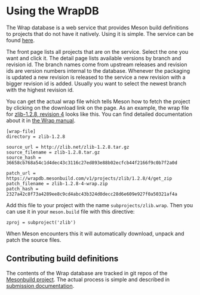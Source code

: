 # Using the WrapDB

The Wrap database is a web service that provides Meson build definitions to projects that do not have it natively. Using it is simple. The service can be found [here](https://wrapdb.mesonbuild.com).

The front page lists all projects that are on the service. Select the one you want and click it. The detail page lists available versions by branch and revision id. The branch names come from upstream releases and revision ids are version numbers internal to the database. Whenever the packaging is updated a new revision is released to the service a new revision with a bigger revision id is added. Usually you want to select the newest branch with the highest revision id.

You can get the actual wrap file which tells Meson how to fetch the project by clicking on the download link on the page. As an example, the wrap file for [zlib-1.2.8, revision 4](https://wrapdb.mesonbuild.com/v1/projects/zlib/1.2.8/4/get_wrap) looks like this. You can find detailed documentation about it in [the Wrap manual](Wrap-dependency-system-manual.md).

    [wrap-file]
    directory = zlib-1.2.8

    source_url = http://zlib.net/zlib-1.2.8.tar.gz
    source_filename = zlib-1.2.8.tar.gz
    source_hash = 36658cb768a54c1d4dec43c3116c27ed893e88b02ecfcb44f2166f9c0b7f2a0d

    patch_url = https://wrapdb.mesonbuild.com/v1/projects/zlib/1.2.8/4/get_zip
    patch_filename = zlib-1.2.8-4-wrap.zip
    patch_hash = 2327a42c8f73a4289ee8c9cd4abc43b324d0decc28d6e609e927f0a50321af4a

Add this file to your project with the name `subprojects/zlib.wrap`. Then you can use it in your `meson.build` file with this directive:

    zproj = subproject('zlib')

When Meson encounters this it will automatically download, unpack and patch the source files.

## Contributing build definitions

The contents of the Wrap database are tracked in git repos of the [Mesonbuild project](https://github.com/mesonbuild). The actual process is simple and described in [submission documentation](https://github.com/mesonbuild/wrapweb/wiki).
